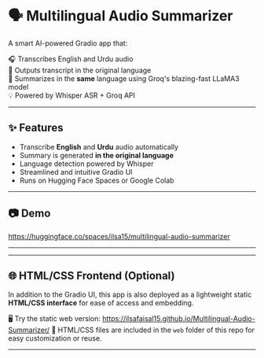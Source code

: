 # 🗣️ Multilingual Audio Summarizer

A smart AI-powered Gradio app that:

🎧 Transcribes English and Urdu audio  
📝 Outputs transcript in the original language  
🧠 Summarizes in the **same** language using Groq's blazing-fast LLaMA3 model  
💡 Powered by Whisper ASR + Groq API

---

## ✨ Features

- Transcribe **English** and **Urdu** audio automatically
- Summary is generated **in the original language**
- Language detection powered by Whisper
- Streamlined and intuitive Gradio UI
- Runs on Hugging Face Spaces or Google Colab

---

## 📷 Demo

https://huggingface.co/spaces/ilsa15/multilingual-audio-summarizer

---
---

## 🌐 HTML/CSS Frontend (Optional)

In addition to the Gradio UI, this app is also deployed as a lightweight static **HTML/CSS interface** for ease of access and embedding.

🖥️ Try the static web version: https://ilsafaisal15.github.io/Multilingual-Audio-Summarizer/
📁 HTML/CSS files are included in the `web` folder of this repo for easy customization or reuse.

---


